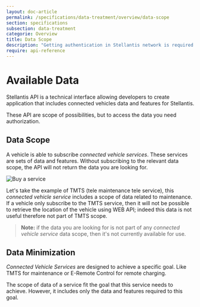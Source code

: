 ```yaml
---
layout: doc-article
permalink: /specifications/data-treatment/overview/data-scope
section: specifications
subsection: data-treatment
categorie: Overview
title: Data Scope
description: "Getting authentication in Stellantis network is required in order to use Stellantis Fleet owner API."
require: api-reference
---
```


# Available Data

Stellantis API is a technical interface allowing developers to create application that includes connected vehicles data and features for Stellantis.

These API are scope of possibilities, but to access the data you need authorization.

## Data Scope

A vehicle is able to subscribe *connected vehicle services*. These services are sets of data and features. Without subscribing to the relevant data scope, the API will not return the data you are looking for.

![Buy a service]({{site.baseurl}}/assets/images/services-store.jpg)

Let's take the example of TMTS (tele maintenance tele service), this *connected vehicle service* includes a scope of data related to maintenance. If a vehicle only subscribe to the TMTS service, then it will not be possible to retrieve the location of the vehicle using WEB API; indeed this data is not useful therefore not part of TMTS scope.

> **Note:** if the data you are looking for is not part of any *connected vehicle service* data scope, then it's not currently available for use.


## Data Minimization

*Connected Vehicle Services* are designed to achieve a specific goal. Like TMTS for maintenance or E-Remote Control for remote charging.

The scope of data of a service fit the goal that this service needs to achieve. However, it includes only the data and features required to this goal.
